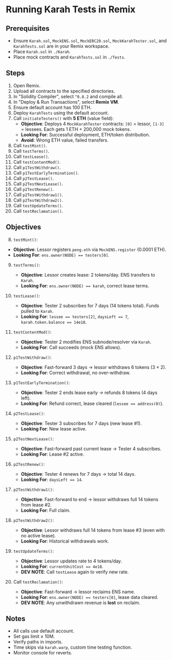 # Running Karah Tests in Remix

## Prerequisites
- Ensure `Karah.sol`, `MockENS.sol`, `MockERC20.sol`, `MockKarahTester.sol`, and `KarahTests.sol` are in your Remix workspace.
- Place `Karah.sol` in `./Karah`.
- Place mock contracts and `KarahTests.sol` in `./Tests`.

## Steps
1. Open Remix[](https://remix.ethereum.org).
2. Upload all contracts to the specified directories.
3. In "Solidity Compiler", select `^0.8.2` and compile all.
4. In "Deploy & Run Transactions", select **Remix VM**.
5. Ensure default account has 100 ETH.
6. Deploy `KarahTests` using the default account.
7. Call `initiateTesters()` with **5 ETH** (value field):
   - **Objective**: Deploys 4 `MockKarahTester` contracts: `[0]` = lessor, `[1-3]` = lessees. Each gets 1 ETH + 200,000 mock tokens.
   - **Looking For**: Successful deployment, ETH/token distribution.
   - **Avoid**: Wrong ETH value, failed transfers.
8. Call `testMint()`.
9. Call `testTerms()`.
10. Call `testLease()`.
11. Call `testContentMod()`.
12. Call `p1TestWithdraw()`.
13. Call `p1TestEarlyTermination()`.
14. Call `p2TestLease()`.
15. Call `p2TestNextLease()`.
16. Call `p2TestRenew()`.
17. Call `p2TestWithdraw1()`.
18. Call `p2TestWithdraw2()`.
19. Call `testUpdateTerms()`.
20. Call `testReclamation()`.
    
## Objectives
 8. `testMint()`:
  - **Objective**: Lessor registers `peng.eth` via `MockENS.register` (0.0001 ETH).
   - **Looking For**: `ens.owner(NODE) == testers[0]`.
   
9. `testTerms()`:
   - **Objective**: Lessor creates lease: 2 tokens/day. ENS transfers to `Karah`.
   - **Looking For**: `ens.owner(NODE) == karah`, correct lease terms.
  
10. `testLease()`:
    - **Objective**: Tester 2 subscribes for 7 days (14 tokens total). Funds pulled to `Karah`.
    - **Looking For**: `lessee == testers[2]`, `daysLeft == 7`, `karah.token.balance == 14e18`.
    
11. `testContentMod()`:
    - **Objective**: Tester 2 modifies ENS subnode/resolver via `Karah`.
    - **Looking For**: Call succeeds (mock ENS allows).
    
12. `p1TestWithdraw()`:
    - **Objective**: Fast-forward 3 days → lessor withdraws 6 tokens (3 × 2).
    - **Looking For**: Correct withdrawal, no over-withdraw.
    
13. `p1TestEarlyTermination()`:
    - **Objective**: Tester 2 ends lease early → refunds 8 tokens (4 days left).
    - **Looking For**: Refund correct, lease cleared (`lessee == address(0)`).
    
14. `p2TestLease()`:
    - **Objective**: Tester 3 subscribes for 7 days (new lease #1).
    - **Looking For**: New lease active.
    
15. `p2TestNextLease()`:
    - **Objective**: Fast-forward past current lease → Tester 4 subscribes.
    - **Looking For**: Lease #2 active.
    
16. `p2TestRenew()`:
    - **Objective**: Tester 4 renews for 7 days → total 14 days.
    - **Looking For**: `daysLeft == 14`.
    
17. `p2TestWithdraw1()`:
    - **Objective**: Fast-forward to end → lessor withdraws full 14 tokens from lease #2.
    - **Looking For**: Full claim.
    
18. `p2TestWithdraw2()`:
    - **Objective**: Lessor withdraws full 14 tokens from lease #3 (even with no active lease).
    - **Looking For**: Historical withdrawals work.
    
19. `testUpdateTerms()`:
    - **Objective**: Lessor updates rate to 4 tokens/day.
    - **Looking For**: `currentUnitCost == 4e18`.
    - **DEV NOTE**: Call `testLease` again to verify new rate.
    
20. Call `testReclamation()`:
    - **Objective**: Fast-forward → lessor reclaims ENS name.
    - **Looking For**: `ens.owner(NODE) == testers[0]`, lease data cleared.
    - **DEV NOTE**: Any unwithdrawn revenue is **lost** on reclaim.
    
## Notes
- All calls use default account.
- Set gas limit ≥ 10M.
- Verify paths in imports.
- Time skips via `karah.warp`, custom time testing function.
- Monitor console for reverts.